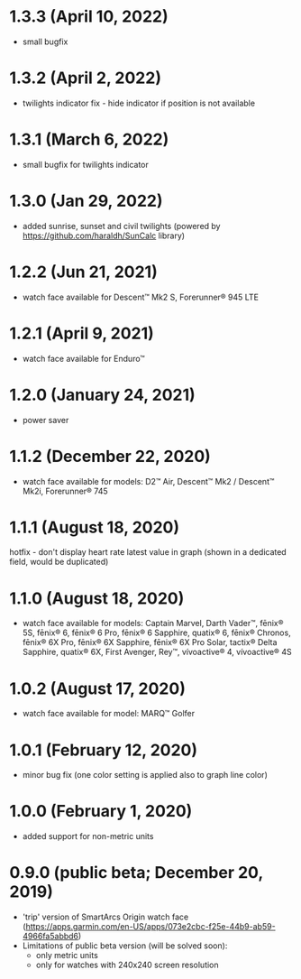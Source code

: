 # 1.3.3 (April 10, 2022)
* small bugfix

# 1.3.2 (April 2, 2022)
* twilights indicator fix - hide indicator if position is not available

# 1.3.1 (March 6, 2022)
* small bugfix for twilights indicator

# 1.3.0 (Jan 29, 2022)
* added sunrise, sunset and civil twilights (powered by https://github.com/haraldh/SunCalc library)

# 1.2.2 (Jun 21, 2021)
* watch face available for Descent™ Mk2 S, Forerunner® 945 LTE

# 1.2.1 (April 9, 2021)
* watch face available for Enduro™

# 1.2.0 (January 24, 2021)
* power saver

# 1.1.2 (December 22, 2020)
* watch face available for models: D2™ Air, Descent™ Mk2 / Descent™ Mk2i, Forerunner® 745

# 1.1.1 (August 18, 2020)
hotfix - don't display heart rate latest value in graph (shown in a dedicated field, would be duplicated)

# 1.1.0 (August 18, 2020)
* watch face available for models: Captain Marvel, Darth Vader™, fēnix® 5S, fēnix® 6, fēnix® 6 Pro, fēnix® 6 Sapphire, quatix® 6, fēnix® Chronos, fēnix® 6X Pro, fēnix® 6X Sapphire, fēnix® 6X Pro Solar, tactix® Delta Sapphire, quatix® 6X, First Avenger, Rey™, vívoactive® 4, vívoactive® 4S

# 1.0.2 (August 17, 2020)
* watch face available for model: MARQ™ Golfer

# 1.0.1 (February 12, 2020)
* minor bug fix (one color setting is applied also to graph line color)

# 1.0.0 (February 1, 2020)
* added support for non-metric units

# 0.9.0 (public beta; December 20, 2019)
* 'trip' version of SmartArcs Origin watch face (https://apps.garmin.com/en-US/apps/073e2cbc-f25e-44b9-ab59-4966fa5abbd6)
* Limitations of public beta version (will be solved soon):
  * only metric units
  * only for watches with 240x240 screen resolution
